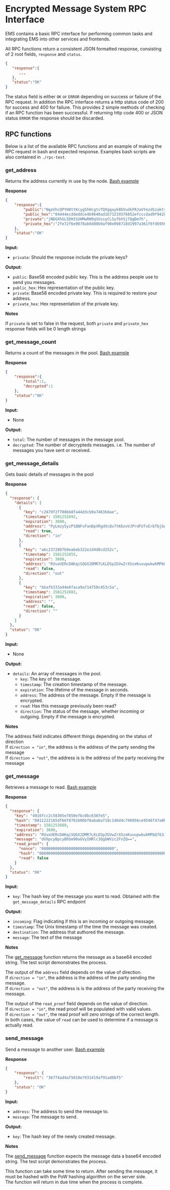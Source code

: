# Encrypted Message System RPC Interface

EMS contains a basic RPC interface for performing common tasks and integrating EMS into other services and frontends.

All RPC functions return a consistent JSON formatted response, consisting of 2 root fields, `response` and `status`.  

``` json
{ 
   "response":{ 
      ...
   },
   "status":"OK"
}
```

The status field is either `OK` or `ERROR` depending on success or failure of the RPC request. In addition the RPC interface returns a http status code of 200 for success and 400 for failure. This provides 2 simple methods of checking if an RPC function has been successful. If returning http code 400 or JSON status `ERROR` the response should be discarded.

## RPC functions

Below is a list of the available RPC functions and an example of making the RPC request in bash and expected response. Examples bash scripts are also contained in `./rpc-test`.  

### **get_address**

Returns the address currently in use by the node. [Bash example](./rpc-test/get_address)

**Response**
``` json
{ 
    "response":{ 
        "public":"NqeVhcQPYH8ttKcygShHcgtvTQXgqayk8bVudkFRJaVYezdSzaktyQWavw59F4ehU2gCZUJPUDoYuFYKDpSD16VH",
        "public_hex":"04444ecddeddce4b9640ad1b73219376852efcccdad9f9428c5f5a913affb1e29fced7f829e93f5c361e07b1eda31326215cf62df06dce6c392f6917ce00e7053c",
        "private":"jNDGXhGL5DH31UHMwRW9qVUssyCLSyfbhSj7QgDm7h",
        "private_hex":"2fe72f6e9078ab6d80b9af90e098718d1997a361f6fd6956ccb598ec41ebe4"
    },
    "status":"OK"
}
```

**Input:**  

- `private`: Should the response include the private keys?

**Output:**  

- `public`: Base58 encoded public key. This is the address people use to send you messages.  
- `public_hex`: Hex representation of the public key.  
- `private`: Base58 encoded private key. This is required to restore your address.  
- `private_hex`: Hex representation of the private key.  

**Notes** 

If `private` is set to false in the request, both `private` and `private_hex` response fields will be 0 length strings

### **get_message_count**

Returns a count of the messages in the pool. [Bash example](./rpc-test/get_message_count)

**Response**
``` json
{ 
    "response":{ 
        "total":1,
        "decrypted":1
    },
    "status":"OK"
}
```

**Input:**  

- None

**Output:**    

- `total`: The number of messages in the message pool.  
- `decrypted`: The number of decrypteds messages. i.e. The number of messages you have sent or received.  

### **get_message_details**

Gets basic details of messages in the pool

**Response**  
``` json
{
  "response": {
    "details": [
      {
        "key": "c2679f2f708bb8fa44d3cb9a7463b8ae",
        "timestamp": 1581252892,
        "expiration": 3600,
        "address": "PyLmzy5yzP1QNFvFanDpVRgdXcQv7tK6zoVJPrdFUTvErbTbjGAEbirMPhUHZNTxEj4FLaLojycccMfMiixEaeYR",
        "read": true,
        "direction": "in"
      },
      {
        "key": "a6c2372887b9ea6eb322e1d4d8cd252c",
        "timestamp": 1581252855,
        "expiration": 3600,
        "address": "RVuxUERcDAKqiSQGX2DMR7LKLDSpZGVwZrX5zeKuvupwkwkMPbQf63igVQLTfhqeZur3rGWpN2JfuANizyForYXN",
        "read": false,
        "direction": "out"
      },
      {
        "key": "bbafb333a94e8faca9a714750c453c5a",
        "timestamp": 1581252883,
        "expiration": 3600,
        "address": "",
        "read": false,
        "direction": ""
      }
    ]
  },
  "status": "OK"
}
```

**Input:**  

- None

**Output:**  

- `details`: An array of messages in the pool.   
    - `key`: The key of the message.  
    - `timestamp`: The creation timestamp of the message.  
    - `expiration`: The lifetime of the message in seconds.  
    - `address`: The address of the message. Empty if the message is encrypted.  
    - `read`: Has this message previously been read?
    - `direction`: The status of the message, whether incoming or outgoing. Empty if the message is encrypted.

**Notes**

The address field indicates different things depending on the status of direction  
If `direction = "in"`, the address is the address of the party sending the message  
If `direction = "out"`, the address is is the address of the party receiving the message

### **get_message**

Retrieves a message to read. [Bash example](./rpc-test/get_message)

**Response**  
``` json
{
  "response": {
    "key": "4916fcc2c58305e7850e7bc0bc636fe5",
    "hash": "0811222165df66f8781606bf6aba6a718c1d6d4c748956ce9546f47a8b020000",
    "timestamp": 1581253880,
    "expiration": 3600,
    "address": "RVuxUERcDAKqiSQGX2DMR7LKLDSpZGVwZrX5zeKuvupwkwkMPbQf63igVQLTfhqeZur3rGWpN2JfuANizyForYXN",
    "message": "dGhpcyBpcyBhbm90aGVyIHRlc3QgbWVzc2FnZQ==",
    "read_proof": {
      "nonce": "00000000000000000000000000000000",
      "hash": "0000000000000000000000000000000000000000000000000000000000000000",
      "read": false
    }
  },
  "status": "OK"
}
```

**Input:**  

- `key`: The hash key of the message you want to read. Obtained with the `get_message_details` RPC endpoint

**Output:**  

- `incoming`: Flag indicating if this is an incoming or outgoing message.  
- `timestamp`: The Unix timestamp of the time the message was created.  
- `destination`: The address that authored the message. 
- `message`: The text of the message

**Notes**

The [get_message](./rpc-test/get_message) function returns the message as a base64 encoded string. The test script demonstrates the process.  

The output of the `address` field depends on the value of direction.  
If `direction = "in"`, the address is the address of the party sending the message.  
If `direction = "out"`, the address is is the address of the party receiving the message.

The output of the `read_proof` field depends on the value of direction.  
If `direction = "in"`, the read proof will be populated with valid values.  
If `direction = "out"`, the read proof will zero strings of the correct length.  
In both cases, the value of `read` can be used to determine if a message is actually read.

### **send_message**

Send a message to another user. [Bash example](./rpc-test/send_message)

**Response**  
``` json
{
    "response": {
        "result": "36774ad4af5018e7931419af91ad0bf5"
    },
    "status": "OK"
}
```

**Input:**  

- `address`: The address to send the message to.  
- `message`: The message to send.

**Output:**  

- `key`: The hash key of the newly created message.  

**Notes**

The [send_message](./rpc-test/send_message) function expects the message data a base64 encoded string. The test script demonstrates the process.  

This function can take some time to return. After sending the message, it must be hashed with the PoW hashing algorithm on the server side.  
The function will return in due time when the process is complete.